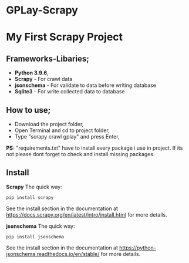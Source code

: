 # GPLay-Scrapy

# My First Scrapy Project

## Frameworks-Libaries;
* **Python 3.9.6**,
* **Scrapy** - For crawl data
* **jsonschema** - For validate to data before writing database
* **Sqlite3** - For write collected data to database


## How to use;
* Download the project folder,
* Open Terminal and cd to project folder,
* Type "scrapy crawl gplay" and press Enter,


**PS:** "requirements.txt" have to install every package i use in project. If its not please dont forget to check and install missing packages.


## Install 

**Scrapy**
The quick way:
```
pip install scrapy
```
See the install section in the documentation at https://docs.scrapy.org/en/latest/intro/install.html for more details.


**jsonschema**
The quick way:
```
pip install jsonschema
```
See the install section in the documentation at https://python-jsonschema.readthedocs.io/en/stable/ for more details.






